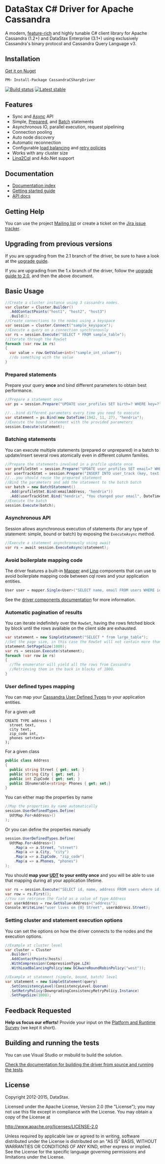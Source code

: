 # DataStax C# Driver for Apache Cassandra

A modern, [feature-rich](#features) and highly tunable C# client library for Apache Cassandra (1.2+) and DataStax Enterprise (3.1+) using exclusively Cassandra's binary protocol and Cassandra Query Language v3.

## Installation

[Get it on Nuget][nuget]
```bash
PM> Install-Package CassandraCSharpDriver
```

[![Build status](https://travis-ci.org/datastax/csharp-driver.svg?branch=master)](https://travis-ci.org/datastax/csharp-driver)
[![Latest stable](https://img.shields.io/nuget/v/CassandraCSharpDriver.svg)](https://www.nuget.org/packages/CassandraCSharpDriver)

## Features

- Sync and [Async](#asynchronous-api) API
- Simple, [Prepared](#prepared-statements), and [Batch](#batching-statements) statements
- Asynchronous IO, parallel execution, request pipelining
- Connection pooling
- Auto node discovery
- Automatic reconnection
- Configurable [load balancing][policies] and [retry policies][policies]
- Works with any cluster size
- [Linq2Cql][linq] and Ado.Net support

## Documentation

- [Documentation index][docindex]
- [Getting started guide][getting-started]
- [API docs][apidocs]

## Getting Help

You can use the project [Mailing list][mailinglist] or create a ticket on the [Jira issue tracker][jira].

## Upgrading from previous versions

If you are upgrading from the 2.1 branch of the driver, be sure to have a look at the [upgrade guide][upgrade-to-250].

If you are upgrading from the 1.x branch of the driver, follow the [upgrade guide to 2.0][upgrade-to-200], and then the above document.

## Basic Usage

```csharp
//Create a cluster instance using 3 cassandra nodes.
var cluster = Cluster.Builder()
  .AddContactPoints("host1", "host2", "host3")
  .Build();
//Create connections to the nodes using a keyspace
var session = cluster.Connect("sample_keyspace");
//Execute a query on a connection synchronously
var rs = session.Execute("SELECT * FROM sample_table");
//Iterate through the RowSet
foreach (var row in rs)
{
  var value = row.GetValue<int>("sample_int_column");
  //do something with the value
}
```

### Prepared statements

Prepare your query **once** and bind different parameters to obtain best performance.

```csharp
//Prepare a statement once
var ps = session.Prepare("UPDATE user_profiles SET birth=? WHERE key=?");

//...bind different parameters every time you need to execute
var statement = ps.Bind(new DateTime(1942, 11, 27), "hendrix");
//Execute the bound statement with the provided parameters
session.Execute(statement);
```

### Batching statements

You can execute multiple statements (prepared or unprepared) in a batch to update/insert several rows atomically even in different column families.

```csharp
//Prepare the statements involved in a profile update once
var profileStmt = session.Prepare("UPDATE user_profiles SET email=? WHERE key=?");
var userTrackStmt = session.Prepare("INSERT INTO user_track (key, text, date) VALUES (?, ?, ?)");
//...you should reuse the prepared statement
//Bind the parameters and add the statement to the batch batch
var batch = new BatchStatement()
  .Add(profileStmt.Bind(emailAddress, "hendrix"))
  .Add(userTrackStmt.Bind("hendrix", "You changed your email", DateTime.Now));
//Execute the batch
session.Execute(batch);
```

### Asynchronous API

Session allows asynchronous execution of statements (for any type of statement: simple, bound or batch) by exposing the `ExecuteAsync` method.

```csharp
//Execute a statement asynchronously using await
var rs = await session.ExecuteAsync(statement);
```

### Avoid boilerplate mapping code

The driver features a built-in [Mapper][mapper] and [Linq][linq] components that can use to avoid boilerplate mapping code between cql rows and your application entities.

```csharp
User user = mapper.Single<User>("SELECT name, email FROM users WHERE id = ?", userId);
```

See the [driver components documentation][components] for more information.

### Automatic pagination of results

You can iterate indefinitely over the `RowSet`, having the rows fetched block by block until the rows available on the client side are exhausted.

```csharp
var statement = new SimpleStatement("SELECT * from large_table");
//Set the page size, in this case the RowSet will not contain more than 1000 at any time
statement.SetPageSize(1000);
var rs = session.Execute(statement);
foreach (var row in rs)
{
  //The enumerator will yield all the rows from Cassandra
  //Retrieving them in the back in blocks of 1000.
}
```

### User defined types mapping

You can map your [Cassandra User Defined Types][udt] to your application entities.

For a given udt
```cql
CREATE TYPE address (
  street text,
  city text,
  zip_code int,
  phones set<text>
);
```
For a given class
```csharp
public class Address
{
  public string Street { get; set; }
  public string City { get; set; }
  public int ZipCode { get; set; }
  public IEnumerable<string> Phones { get; set;}
}
```

You can either map the properties by name
```csharp
//Map the properties by name automatically
session.UserDefinedTypes.Define(
  UdtMap.For<Address>()
);
```
Or you can define the properties manually
```csharp
session.UserDefinedTypes.Define(
  UdtMap.For<Address>()
    .Map(a => a.Street, "street")
    .Map(a => a.City, "city")
    .Map(a => a.ZipCode, "zip_code")
    .Map(a => a.Phones, "phones")
);
```

You should **map your [UDT][udt] to your entity once** and you will be able to use that mapping during all your application lifetime.

```csharp
var rs = session.Execute("SELECT id, name, address FROM users where id = x");
var row = rs.First();
//You can retrieve the field as a value of type Address
var userAddress = row.GetValue<Address>("address");
Console.WriteLine("user lives on {0} Street", userAddress.Street);
```


### Setting cluster and statement execution options

You can set the options on how the driver connects to the nodes and the execution options.

```csharp
//Example at cluster level
var cluster = Cluster
  .Builder()
  .AddContactPoints(hosts)
  .WithCompression(CompressionType.LZ4)
  .WithLoadBalancingPolicy(new DCAwareRoundRobinPolicy("west"));

//Example at statement (simple, bound, batch) level
var statement = new SimpleStatement(query)
  .SetConsistencyLevel(ConsistencyLevel.Quorum)
  .SetRetryPolicy(DowngradingConsistencyRetryPolicy.Instance)
  .SetPageSize(1000);
```
## Feedback Requested

**Help us focus our efforts!** Provide your input on the [Platform and Runtime Survey][survey] (we kept it short).

## Building and running the tests

You can use Visual Studio or msbuild to build the solution. 

[Check the documentation for building the driver from source and running the tests](https://github.com/datastax/csharp-driver/wiki/Building-and-running-tests).

## License
Copyright 2012-2015, DataStax.

Licensed under the Apache License, Version 2.0 (the "License");
you may not use this file except in compliance with the License.
You may obtain a copy of the License at

http://www.apache.org/licenses/LICENSE-2.0

Unless required by applicable law or agreed to in writing, software
distributed under the License is distributed on an "AS IS" BASIS,
WITHOUT WARRANTIES OR CONDITIONS OF ANY KIND, either express or implied.
See the License for the specific language governing permissions and
limitations under the License.

  [apidocs]: http://www.datastax.com/drivers/csharp/2.7/html/N_Cassandra.htm
  [docindex]: http://www.datastax.com/documentation/developer/csharp-driver/2.7/
  [getting-started]: http://planetcassandra.org/getting-started-with-apache-cassandra-and-net/
  [nuget]: https://nuget.org/packages/CassandraCSharpDriver/
  [mailinglist]: https://groups.google.com/a/lists.datastax.com/forum/#!forum/csharp-driver-user
  [jira]: https://datastax-oss.atlassian.net/browse/CSHARP
  [udt]: http://docs.datastax.com/en/cql/3.1/cql/cql_reference/cqlRefUDType.html
  [poco]: http://en.wikipedia.org/wiki/Plain_Old_CLR_Object
  [linq]: http://www.datastax.com/documentation/developer/csharp-driver/2.7/csharp-driver/reference/linqComponent.html
  [mapper]: http://www.datastax.com/documentation/developer/csharp-driver/2.7/csharp-driver/reference/mapperComponent.html
  [components]: http://www.datastax.com/documentation/developer/csharp-driver/2.7/csharp-driver/reference/driverComponents.html
  [policies]: http://docs.datastax.com/en/developer/csharp-driver/2.7/common/drivers/reference/tuningPolicies_c.html
  [upgrade-to-250]: https://github.com/datastax/csharp-driver/blob/master/doc/upgrade-guide-2.5.md
  [upgrade-to-200]: https://github.com/datastax/csharp-driver/blob/master/doc/upgrade-guide-2.0.md
  [survey]: http://goo.gl/forms/3BxcP8nKs6
